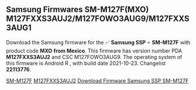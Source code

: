 <h2>Samsung Firmwares SM-M127F(MXO) M127FXXS3AUJ2/M127FOWO3AUG9/M127FXXS3AUG1</h2>
Download the Samsung firmware for the ✅ <strong>Samsung SSP </strong> ⭐ <strong>SM-M127F</strong> with product code <strong>MXO</strong> <strong> from Mexico</strong>. This firmware has version number PDA <strong>M127FXXS3AUJ2</strong> and CSC M127FOWO3AUG9. The operating system of this firmware is Android R , with build date 2021-10-23. Changelist <strong>22113776</strong>.


[SM-M127F](https://samfirm.shop/samsung/model/SM-M127F)
[M127FXXS3AUJ2](https://samfirm.shop/samsung/pda/M127FXXS3AUJ2)
[Download Firmware Samsung SSP SM-M127F](https://samfirm.shop/samsung/firmware/467687)
